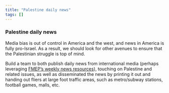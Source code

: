 ```yaml
---
title: "Palestine daily news"
tags: []
---
```


### Palestine daily news

Media bias is out of control in America and the west, and news in America is fully pro-Israel. As a result, we should look for other avenues to ensure that the Palestinian struggle is top of mind.

Build a team to both publish daily news from international media (perhaps leveraging [FMEP’s weekly news resources](https://fmep.org/resource/top-news-analysis-on-israel-palestine-january-24-31-2025/)), touching on Palestine and related issues, as well as disseminated the news by printing it out and handing out fliers at large foot traffic areas, such as metro/subway stations, football games, malls, etc.

